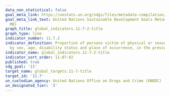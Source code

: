 ```yaml
---
data_non_statistical: false
goal_meta_link: https://unstats.un.org/sdgs/files/metadata-compilation/Metadata-Goal-11.pdf
goal_meta_link_text: United Nations Sustainable Development Goals Metadata (PDF 4.0
  MB)
graph_title: global_indicators.11-7-2-title
graph_type: line
indicator_number: 11.7.2
indicator_definition: Proportion of persons victim of physical or sexual harassment,
  by sex, age, disability status and place of occurrence, in the previous 12 months
indicator_name: global_indicators.11-7-2-title
indicator_sort_order: 11-07-02
published: true
sdg_goal: '11'
target_name: global_targets.11-7-title
target_id: '11.7'
un_custodian_agency: United Nations Office on Drugs and Crime (UNODC)
un_designated_tier: '3'
---
```

